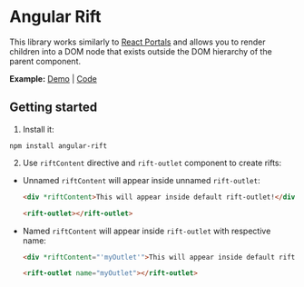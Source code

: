 # Angular Rift

This library works similarly to [React Portals](https://reactjs.org/docs/portals.html) and allows you to render children into a DOM node that exists outside the DOM hierarchy of the parent component.

**Example:** [Demo](https://kosmogradsky.github.io/angular-rift-example/) | [Code](https://github.com/kosmogradsky/angular-rift-library/blob/master/projects/angular-rift-example/src/app/app.component.html)

## Getting started

1. Install it:
```
npm install angular-rift
```

2. Use `riftContent` directive and `rift-outlet` component to create rifts:
- Unnamed `riftContent` will appear inside unnamed `rift-outlet`:
    ```html
    <div *riftContent>This will appear inside default rift-outlet!</div>

    <rift-outlet></rift-outlet>
    ```
- Named `riftContent` will appear inside `rift-outlet` with respective name:
    ```html
    <div *riftContent="'myOutlet'">This will appear inside default rift-outlet!</div>

    <rift-outlet name="myOutlet"></rift-outlet>
    ```